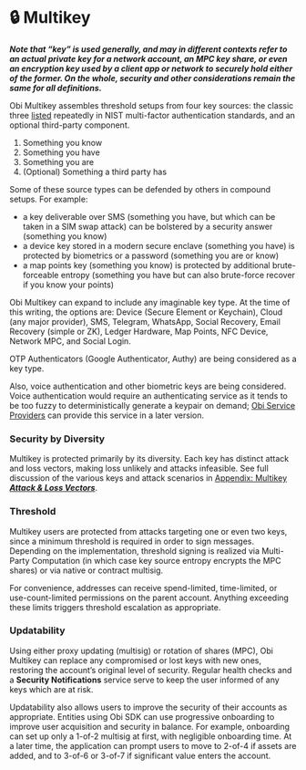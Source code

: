# 🔒 Multikey

_**Note that “key” is used generally, and may in different contexts refer to an actual private key for a network account, an MPC key share, or even an encryption key used by a client app or network to securely hold either of the former. On the whole, security and other considerations remain the same for all definitions.**_

Obi Multikey assembles threshold setups from four key sources: the classic three [listed](https://nvlpubs.nist.gov/nistpubs/SpecialPublications/NIST.SP.1800-17.pdf) repeatedly in NIST multi-factor authentication standards, and an optional third-party component.

1. Something you know
2. Something you have
3. Something you are
4. (Optional) Something a third party has

Some of these source types can be defended by others in compound setups. For example:

* a key deliverable over SMS (something you have, but which can be taken in a SIM swap attack) can be bolstered by a security answer (something you know)
* a device key stored in a modern secure enclave (something you have) is protected by biometrics or a password (something you are or know)
* a map points key (something you know) is protected by additional brute-forceable entropy (something you have but can also brute-force recover if you know your points)

Obi Multikey can expand to include any imaginable key type. At the time of this writing, the options are: Device (Secure Element or Keychain), Cloud (any major provider), SMS, Telegram, WhatsApp, Social Recovery, Email Recovery (simple or ZK), Ledger Hardware, Map Points, NFC Device, Network MPC, and Social Login.

OTP Authenticators (Google Authenticator, Authy) are being considered as a key type.

Also, voice authentication and other biometric keys are being considered. Voice authentication would require an authenticating service as it tends to be too fuzzy to deterministically generate a keypair on demand; [Obi Service Providers](../../roadmap-features/obi-service-providers/) can provide this service in a later version.

### Security by Diversity

Multikey is protected primarily by its diversity. Each key has distinct attack and loss vectors, making loss unlikely and attacks infeasible. See full discussion of the various keys and attack scenarios in [Appendix: Multikey _**Attack & Loss Vectors**_](../../appendices/multikey-attack-and-loss-vectors/).

### Threshold

Multikey users are protected from attacks targeting one or even two keys, since a minimum threshold is required in order to sign messages. Depending on the implementation, threshold signing is realized via Multi-Party Computation (in which case key source entropy encrypts the MPC shares) or via native or contract multisig.

For convenience, addresses can receive spend-limited, time-limited, or use-count-limited permissions on the parent account. Anything exceeding these limits triggers threshold escalation as appropriate.

### Updatability

Using either proxy updating (multisig) or rotation of shares (MPC), Obi Multikey can replace any compromised or lost keys with new ones, restoring the account’s original level of security. Regular health checks and a **Security Notifications** service serve to keep the user informed of any keys which are at risk.

Updatability also allows users to improve the security of their accounts as appropriate. Entities using Obi SDK can use progressive onboarding to improve user acquisition and security in balance. For example, onboarding can set up only a 1-of-2 multisig at first, with negligible onboarding time. At a later time, the application can prompt users to move to 2-of-4 if assets are added, and to 3-of-6 or 3-of-7 if significant value enters the account.
